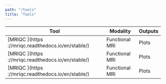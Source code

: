 ```yaml
---
path: "/tools"
title: "Tools"
---
```

| Tool                                               | Modality       | Outputs |
|----------------------------------------------------|----------------|---------|
| [MRIQC ](https ://mriqc.readthedocs.io/en/stable/) | Functional MRI | Plots   |
| [MRIQC ](https ://mriqc.readthedocs.io/en/stable/) | Functional MRI | Plots   |
| [MRIQC ](https ://mriqc.readthedocs.io/en/stable/) | Functional MRI | Plots   |
